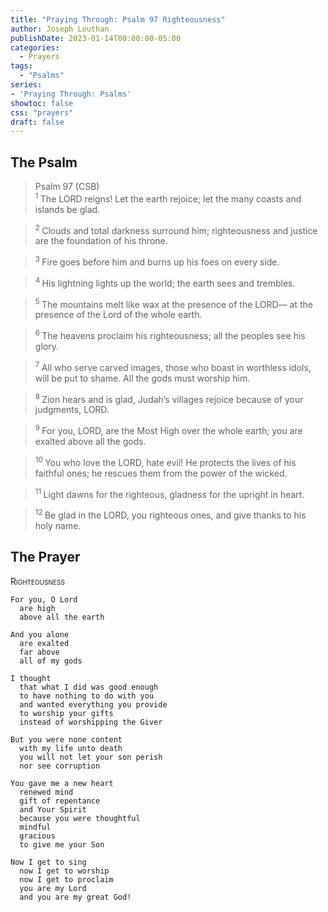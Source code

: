 ```yaml
---
title: "Praying Through: Psalm 97 Righteousness"
author: Joseph Louthan
publishDate: 2023-01-14T00:00:00-05:00
categories:
  - Prayers
tags:
  - "Psalms"
series:
- 'Praying Through: Psalms'
showtoc: false
css: "prayers"
draft: false
---
```

## The Psalm

>Psalm 97 (CSB)  
><sup> 1  </sup>The LORD reigns! Let the earth rejoice; let the many coasts and islands be glad. 

><sup> 2  </sup>Clouds and total darkness surround him; righteousness and justice are the foundation of his throne. 

><sup> 3  </sup>Fire goes before him and burns up his foes on every side. 

><sup> 4  </sup>His lightning lights up the world; the earth sees and trembles. 

><sup> 5  </sup>The mountains melt like wax at the presence of the LORD— at the presence of the Lord of the whole earth. 

><sup> 6  </sup>The heavens proclaim his righteousness; all the peoples see his glory. 

><sup> 7  </sup>All who serve carved images, those who boast in worthless idols, will be put to shame. All the gods must worship him. 

><sup> 8  </sup>Zion hears and is glad, Judah’s villages rejoice because of your judgments, LORD. 

><sup> 9  </sup>For you, LORD, are the Most High over the whole earth; you are exalted above all the gods. 

><sup> 10  </sup>You who love the LORD, hate evil! He protects the lives of his faithful ones; he rescues them from the power of the wicked. 

><sup> 11  </sup>Light dawns for the righteous, gladness for the upright in heart. 

><sup> 12  </sup>Be glad in the LORD, you righteous ones, and give thanks to his holy name.

## The Prayer

<div style="font-variant: small-caps;">
Righteousness
</div>

```text
For you, O Lord
  are high
  above all the earth

And you alone
  are exalted
  far above
  all of my gods

I thought
  that what I did was good enough
  to have nothing to do with you
  and wanted everything you provide
  to worship your gifts
  instead of worshipping the Giver

But you were none content
  with my life unto death
  you will not let your son perish
  nor see corruption

You gave me a new heart
  renewed mind
  gift of repentance 
  and Your Spirit
  because you were thoughtful
  mindful
  gracious
  to give me your Son

Now I get to sing
  now I get to worship
  now I get to proclaim
  you are my Lord
  and you are my great God!
```
